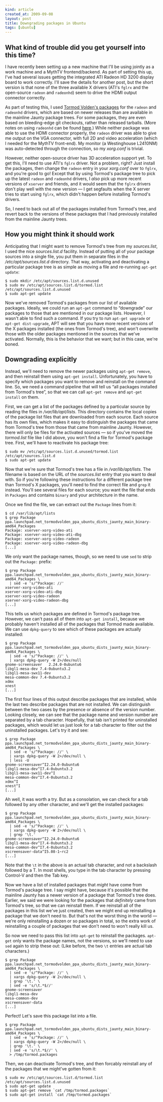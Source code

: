 ```yaml
---
kind: article
created_at: 2009-09-08
layout: post
title: Downgrading packages in Ubuntu
tags: [ubuntu]
---
```


## What kind of trouble did you get yourself into this time?

I have recently been setting up a new machine that I'll be using
jointly as a work machine and a MythTV frontend/backend.  As part of
setting this up, I've had several issues getting the integrated ATI
Radeon HD 3200 display board to work correctly.  I'll save the details
for another post, but the short version is that none of the three
available X drivers (ATI's `fglrx` and the open-source `radeon` and
`radeonhd`) seem to drive the HDMI output connector correctly.

As part of testing this, I used [Tormod Volden's
packages](https://launchpad.net/~tormodvolden/+archive/ppa) for the
`radeon` and `radeonhd` drivers, which are based on newer releases
than are available in the mainline Jaunty package trees.  For some
packages, they are even based on bleeding-edge git checkouts, rather
than released tarballs.  (More notes on using `radeonhd` can be found
[here](https://help.ubuntu.com/community/RadeonHD).)  While neither
package was able to use the HDMI connector properly, the `radeon`
driver was able to give me output on the VGA connector, with full 2D
and video acceleration (which I needed for the MythTV front-end).  My
monitor (a Westinghouse L2410NM) was auto-detected through the
connection, so my *xorg.conf* is trivial.

However, neither open-source driver has 3D acceleration support yet.
To get this, I'll need to use ATI's `fglrx` driver.  Not a problem,
right?  Just install the packages, then change the `radeon` entry in
your *xorg.conf* over to `fglrx`, and you're good to go!  Except that
by using Tormod's package tree to pick up the latest `radeon` and
`radeonhd` drivers, I *also* pick up more recent versions of `xserver`
and friends, and it would seem that the `fglrx` drivers don't play
well with the new version — I get segfaults when the X server tries to
start using `fglrx`, which didn't happen before installing Tormod's
drivers.

So, I need to back out all of the packages installed from Tormod's
tree, and revert back to the versions of these packages that I had
previously installed from the mainline Jaunty trees.

## How you might think it should work

Anticipating that I might want to remove Tormod's tree from my
*sources.list*, I used the nice *sources.list.d* facility.  Instead of
putting all of your package sources into a single file, you put them
in separate files in the */etc/apt/sources.list.d* directory.  That
way, activating and deactivating a particular package tree is as
simple as moving a file and re-running `apt-get update`:

    $ sudo mkdir /etc/apt/sources.list.d.unused
    $ sudo mv /etc/apt/sources.list.d/tormod.list /etc/apt/sources.list.d.unused
    $ sudo apt-get update

Now we've removed Tormod's packages from our list of available
packages.  Ideally, we could run an `apt-get` command to “downgrade”
our packages to those that are mentioned in our package lists.
However, I wasn't able to find such a command.  If you try to run
`apt-get upgrade` or `apt-get dist-upgrade`, APT will see that you
have more recent versions of the X packages installed (the ones from
Tormod's tree), and won't overwrite those with the older packages
mentioned in the sources that we've activated.  Normally, this is the
behavior that we want; but in this case, we're boned.

## Downgrading explicitly

Instead, we'll need to remove the newer packages using `apt-get
remove`, and then reinstall them using `apt-get install`.
Unfortunately, you have to specify which packages you want to remove
and reinstall on the command line.  So, we need a command pipeline
that will tell us “all packages installed from Tormod's tree”, so that
we can call `apt-get remove` and `apt-get install` on them.

First, we can get a list of the packages defined by a particular
source by reading the files in */var/lib/apt/lists*.  This directory
contains the local copies of the package list files that are
downloaded from each source.  Each source has its own files, which
makes it easy to distinguish the packages that came from Tormod's tree
from those that came from mainline Jaunty.  However, there will only
be files for the activated sources — so if you've moved the
*tormod.list* file like I did above, you won't find a file for
Tormod's package tree.  First, we'll have to reactivate his package
tree:

    $ sudo mv /etc/apt/sources.list.d.unused/tormod.list /etc/apt/sources.list.d
    $ sudo apt-get update

Now that we're sure that Tormod's tree has a file in
*/var/lib/apt/lists*.  The filename is based on the URL of the
*sources.list* entry that you want to deal with.  So if you're
following these instructions for a different package tree than
Tormod's X packages, you'll need to find the correct file and `grep`
it instead.  You'll see several files for each source; you want the
file that ends in `Packages` and contains `binary` and your
architecture in the name.

Once we find the file, we can extract out the `Package` lines from it:

    $ cd /var/lib/apt/lists
    $ grep Package ppa.launchpad.net_tormodvolden_ppa_ubuntu_dists_jaunty_main_binary-amd64_Packages
    Package: xserver-xorg-video-ati
    Package: xserver-xorg-video-ati-dbg
    Package: xserver-xorg-video-radeon
    Package: xserver-xorg-video-radeon-dbg
    [...]


We only want the package names, though, so we need to use `sed` to
strip out the `Package:` prefix:

    $ grep Package ppa.launchpad.net_tormodvolden_ppa_ubuntu_dists_jaunty_main_binary-amd64_Packages \
      | sed -e 's/^Package: //'
    xserver-xorg-video-ati
    xserver-xorg-video-ati-dbg
    xserver-xorg-video-radeon
    xserver-xorg-video-radeon-dbg
    [...]

This tells us which packages are defined in Tormod's package tree.
However, we can't pass all of them into `apt-get install`, because we
probably haven't installed all of the packages that Tormod made
available.  We can use `dpkg-query` to see which of these packages are
actually installed:

    $ grep Package ppa.launchpad.net_tormodvolden_ppa_ubuntu_dists_jaunty_main_binary-amd64_Packages \
      | sed -e 's/^Package: //' \
      | xargs dpkg-query -W 2>/dev/null
    gnome-screensaver	2.24.0-0ubuntu6
    libgl1-mesa-dev	7.4-0ubuntu3.2
    libgl1-mesa-swx11-dev	
    mesa-common-dev	7.4-0ubuntu3.2
    xdmx	
    xnest	
    [...]

The first four lines of this output describe packages that are
installed, while the last two describe packages that are not
installed.  We can distinguish between the two cases by the presence
or absence of the version number.  Looking closely, we can see that
the package name and version number are separated by a tab character.
Hopefully, that tab isn't printed for uninstalled packages, which
would let us just look for a tab character to filter out the
uninstalled packages.  Let's try it and see:

    $ grep Package ppa.launchpad.net_tormodvolden_ppa_ubuntu_dists_jaunty_main_binary-amd64_Packages \
      | sed -e 's/^Package: //' \
      | xargs dpkg-query -W 2>/dev/null \
      | less -U
    gnome-screensaver^I2.24.0-0ubuntu6
    libgl1-mesa-dev^I7.4-0ubuntu3.2
    libgl1-mesa-swx11-dev^I
    mesa-common-dev^I7.4-0ubuntu3.2
    xdmx^I
    xnest^I
    [...]

Ah well, it was worth a try.  But as a consolation, we can check for a
tab followed by any other character, and we'll get the installed
packages:

    $ grep Package ppa.launchpad.net_tormodvolden_ppa_ubuntu_dists_jaunty_main_binary-amd64_Packages \
      | sed -e 's/^Package: //' \
      | xargs dpkg-query -W 2>/dev/null \
      | grep '\t.'
    gnome-screensaver^I2.24.0-0ubuntu6
    libgl1-mesa-dev^I7.4-0ubuntu3.2
    mesa-common-dev^I7.4-0ubuntu3.2
    xscreensaver-data^I5.08-1~rc2
    [...]

Note that the `\t` in the above is an actual tab character, and not a
backslash followed by a T.  In most shells, you type in the tab
character by pressing Control-V and then the Tab key.

Now we have a list of installed packages that *might* have come from
Tormod's package tree.  I say might have, because it's possible that
the mainline Jaunty has a newer version of a package that Tormod's
tree does.  Earlier, we said we were looking for the packages that
*definitely* came from Tormod's tree, so that we can reinstall them.
If we reinstall all of the packages in this list we've just created,
then we might end up reinstalling a package that we don't need to.
But that's not the worst thing in the world — we're only reinstalling
a dozen or so packages in total, so the extra work of reinstalling a
couple of packages that we don't need to won't really kill us.

So now we need to pass this list into `apt-get` to reinstall the
packages.  `apt-get` only wants the package names, not the versions,
so we'll need to use `sed` again to strip these out: (Like before, the
two `\t` entries are actual tab characters.)

    $ grep Package ppa.launchpad.net_tormodvolden_ppa_ubuntu_dists_jaunty_main_binary-amd64_Packages \
      | sed -e 's/^Package: //' \
      | xargs dpkg-query -W 2>/dev/null \
      | grep '\t.' \
      | sed -e 's/\t.*$//'
    gnome-screensaver
    libgl1-mesa-dev
    mesa-common-dev
    xscreensaver-data
    [...]

Perfect!  Let's save this package list into a file.

    $ grep Package ppa.launchpad.net_tormodvolden_ppa_ubuntu_dists_jaunty_main_binary-amd64_Packages \
      | sed -e 's/^Package: //' \
      | xargs dpkg-query -W 2>/dev/null \
      | grep '\t.' \
      | sed -e 's/\t.*$//' \
      > /tmp/tormod.packages

Then, we can deactivate Tormod's tree, and then forcably reinstall any
of the packages that we might've gotten from it:

    $ sudo mv /etc/apt/sources.list.d/tormod.list /etc/apt/sources.list.d.unused
    $ sudo apt-get update
    $ sudo apt-get remove `cat /tmp/tormod.packages`
    $ sudo apt-get install `cat /tmp/tormod.packages`
